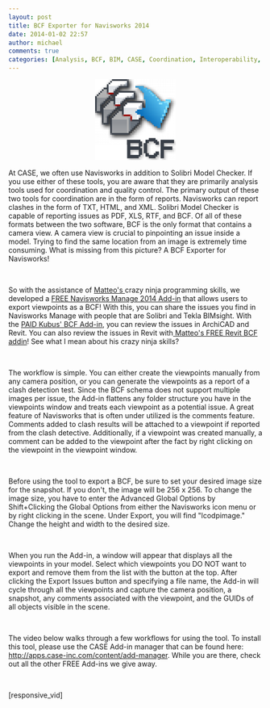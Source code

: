 ```yaml
---
layout: post
title: BCF Exporter for Navisworks 2014
date: 2014-01-02 22:57
author: michael
comments: true
categories: [Analysis, BCF, BIM, CASE, Coordination, Interoperability, Navisworks]
---
```

<p style="text-align: center;"><img class="size-full wp-image-1205 aligncenter" alt="Navisworks BCF Exporter" src="/images/2014/01/Navisworks-BCF-Exporter.png" width="160" height="160" /></p>
At CASE, we often use Navisworks in addition to Solibri Model Checker. If you use either of these tools, you are aware that they are primarily analysis tools used for coordination and quality control. The primary output of these two tools for coordination are in the form of reports. Navisworks can report clashes in the form of TXT, HTML, and XML. Solibri Model Checker is capable of reporting issues as PDF, XLS, RTF, and BCF. Of all of these formats between the two software, BCF is the only format that contains a camera view. A camera view is crucial to pinpointing an issue inside a model. Trying to find the same location from an image is extremely time consuming. What is missing from this picture? A BCF Exporter for Navisworks!

&nbsp;

So with the assistance of <a href="http://matteocominetti.com/" target="_blank">Matteo's </a>crazy ninja programming skills, we developed a <a href="https://aec-apps.com/app/app/bcf-exporter-navisworks" target="_blank">FREE Navisworks Manage 2014 Add-in</a> that allows users to export viewpoints as a BCF! With this, you can share the issues you find in Navisworks Manage with people that are Solibri and Tekla BIMsight. With the <a href="http://www.kubusinfo.com/en/What-is-BCF" target="_blank">PAID Kubus' BCF Add-in</a>, you can review the issues in ArchiCAD and Revit. You can also review the issues in Revit with<a href="https://aec-apps.com/app/app/bcf-plugin-2-revit" target="_blank"> Matteo's FREE Revit BCF addin</a>! See what I mean about his crazy ninja skills?

&nbsp;

The workflow is simple. You can either create the viewpoints manually from any camera position, or you can generate the viewpoints as a report of a clash detection test. Since the BCF schema does not support multiple images per issue, the Add-in flattens any folder structure you have in the viewpoints window and treats each viewpoint as a potential issue. A great feature of Navisworks that is often under utilized is the comments feature. Comments added to clash results will be attached to a viewpoint if reported from the clash detective. Additionally, if a viewpoint was created manually, a comment can be added to the viewpoint after the fact by right clicking on the viewpoint in the viewpoint window.

&nbsp;

Before using the tool to export a BCF, be sure to set your desired image size for the snapshot. If you don't, the image will be 256 x 256. To change the image size, you have to enter the Advanced Global Options by Shift+Clicking the Global Options from either the Navisworks icon menu or by right clicking in the scene. Under Export, you will find "lcodpimage." Change the height and width to the desired size.

&nbsp;

When you run the Add-in, a window will appear that displays all the viewpoints in your model. Select which viewpoints you DO NOT want to export and remove them from the list with the button at the top. After clicking the Export Issues button and specifying a file name, the Add-in will cycle through all the viewpoints and capture the camera position, a snapshot, any comments associated with the viewpoint, and the GUIDs of all objects visible in the scene.

&nbsp;

The video below walks through a few workflows for using the tool. To install this tool, please use the CASE Add-in manager that can be found here: <a href="http://apps.case-inc.com/content/add-manager" target="_blank">http://apps.case-inc.com/content/add-manager</a>. While you are there, check out all the other FREE Add-ins we give away.

&nbsp;

[responsive_vid]
